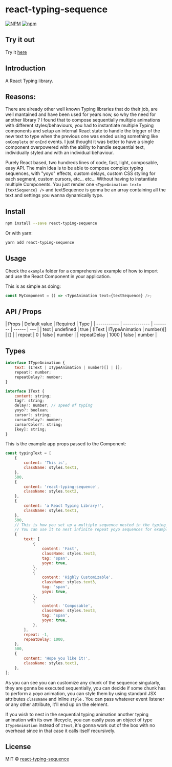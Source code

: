 # react-typing-sequence

[![NPM](https://img.shields.io/npm/v/react-typing-sequence.svg)](https://www.npmjs.com/package/react-typing-sequence)
[![npm](https://img.shields.io/npm/dm/react-typing-sequence.svg)](https://www.npmjs.com/package/react-typing-sequence)

## Try it out

Try it [here](https://kais3rp.github.io/react-typing-sequence/)

## Introduction

A React Typing library.

## Reasons:

There are already other well known Typing libraries that do their job, are well mantained and have been used for years now, so why the need for another library ?
I found that to compose sequentially multiple animations with different styles/behaviours, you had to instantiate multiple Typing components and setup an internal React state to handle the trigger of the new text to type when the previous one was ended using something like `onComplete` or `onEnd` events. 
I just thought it was better to have a single component overpowered with the ability to handle sequential text, individually styled and with an individual behaviour.

Purely React based, two hundreds lines of code, fast, light, composable, easy API.
The main idea is to be able to compose complex typing sequences, with "yoyo" effects, custom delays, custom CSS styling for each segment, custom cursors, etc... etc... Without having to instantiate multiple Components.
You just render one `<TypeAnimation text={textSequence} />` and textSequence is gonna be an array containing all the text and settings you wanna dynamically type.

## Install

```bash
npm install --save react-typing-sequence
```

Or with yarn:

```bash
yarn add react-typing-sequence
```

## Usage

Check the `example` folder for a comprehensive example of how to import and use the React Component in your application.

This is as simple as doing:

```javascript
const MyComponent = () => <TypeAnimation text={textSequence} />;
```

## API / Props

| Props       | Default value | Required | Type   |
| ----------- | ------------- | -------- | ------ | --- |
| text        | undefined     | true     |  (IText \| ITypeAnimation \| number)[] \| [] |
| repeat      | 0             | false    | number |
| repeatDelay | 1000          | false    | number |

## Types

```javascript
interface ITypeAnimation {
	text: (IText | ITypeAnimation | number)[] | [];
	repeat?: number;
	repeatDelay?: number;
}

interface IText {
	content: string;
	tag?: string;
	delay?: number; // speed of typing
	yoyo?: boolean;
	cursor?: string;
	cursorDelay?: number;
	cursorColor?: string;
	[key]: string;
}
```

This is the example app props passed to the Component:

```javascript
const typingText = [
	{
		content: 'This is',
		className: styles.text1,
	},
	500,
	{
		content: 'react-typing-sequence',
		className: styles.text2,
	},
	{
		content: 'a React Typing Library!',
		className: styles.text1,
	},
	500,
	// This is how you set up a multiple sequence nested in the typing timeline.
	// You can use it to nest infinite repeat yoyo sequences for examples or whatever you like
	{
		text: [
			{
				content: 'Fast',
				className: styles.text3,
				tag: 'span',
				yoyo: true,
			},
			{
				content: 'Highly Customizable',
				className: styles.text3,
				tag: 'span',
				yoyo: true,
			},
			{
				content: 'Composable',
				className: styles.text3,
				tag: 'span',
				yoyo: true,
			},
		],
		repeat: -1,
		repeatDelay: 1000,
	},
	500,
	{
		content: 'Hope you like it!',
		className: styles.text1,
	},
];

```

As you can see you can customize any chunk of the sequence singularly, they are gonna be executed sequentially, you can decide if some chunk has to perform a *yoyo* animation, you can style them by using standard JSX attributes `className` and inline `style` . You can pass whatever event listener or any other attribute, it'll end up on the element.

If you wish to nest in the sequential typing animation another typing animation with its own lifecycle, you can easily pass an object of type `ITypeAnimation` instead of `IText`, it's gonna work out of the box with no overhead since in that case it calls itself recursively.

## License

MIT © [react-typing-sequence](https://github.com/Kais3rP/react-typing-sequence)
